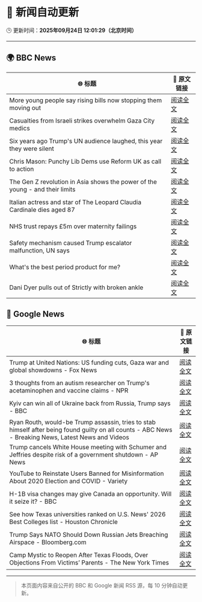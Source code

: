 # 🧠 新闻自动更新

🕒 更新时间：**2025年09月24日 12:01:29（北京时间）**

---

## 🌍 BBC News

| 🌐 标题 | 🔗 原文链接 |
|--------|-------------|
| More young people say rising bills now stopping them moving out | [阅读全文](https://www.bbc.com/news/articles/cq65m95gqdjo?at_medium=RSS&at_campaign=rss) |
| Casualties from Israeli strikes overwhelm Gaza City medics | [阅读全文](https://www.bbc.com/news/articles/cgknzk46kz6o?at_medium=RSS&at_campaign=rss) |
| Six years ago Trump's UN audience laughed, this year they were silent | [阅读全文](https://www.bbc.com/news/articles/c179p4wvz29o?at_medium=RSS&at_campaign=rss) |
| Chris Mason: Punchy Lib Dems use Reform UK as call to action | [阅读全文](https://www.bbc.com/news/articles/cvg97gq8230o?at_medium=RSS&at_campaign=rss) |
| The Gen Z revolution in Asia shows the power of the young - and their limits | [阅读全文](https://www.bbc.com/news/articles/cn4ljv39em7o?at_medium=RSS&at_campaign=rss) |
| Italian actress and star of The Leopard Claudia Cardinale dies aged 87 | [阅读全文](https://www.bbc.com/news/articles/c237elg3rr3o?at_medium=RSS&at_campaign=rss) |
| NHS trust repays £5m over maternity failings | [阅读全文](https://www.bbc.com/news/articles/czrp1282grvo?at_medium=RSS&at_campaign=rss) |
| Safety mechanism caused Trump escalator malfunction, UN says | [阅读全文](https://www.bbc.com/news/articles/cn76kyxp6epo?at_medium=RSS&at_campaign=rss) |
| What's the best period product for me? | [阅读全文](https://www.bbc.com/news/articles/cgl1z3jxy56o?at_medium=RSS&at_campaign=rss) |
| Dani Dyer pulls out of Strictly with broken ankle | [阅读全文](https://www.bbc.com/news/articles/c98d6z1j9neo?at_medium=RSS&at_campaign=rss) |

## 📰 Google News

| 🌐 标题 | 🔗 原文链接 |
|--------|-------------|
| Trump at United Nations: US funding cuts, Gaza war and global showdowns - Fox News | [阅读全文](https://news.google.com/rss/articles/CBMijwFBVV95cUxPQjJMcWtPZFNHV0R6NTZtTHh0T0tKNzZITlJVZk5BWHd5VjNMY25GTGdhdlkyOXJiRm92dm01REszYlJDMXVhUmRVY2lUOWg2aFlyZ042Zl9MeEtDWWxzdEI1Qzk2T1JYOUJ5aTJ2VG1HWlNHcGtKOWVjU2hJNW85ekVDelpGZFZqblExcTRJMNIBlAFBVV95cUxOaFlxbWNGdWlXMXlEU1I1Umh4ZUV3WU94QVR1SjRvRmJMUW5vdmNJR2trRkt5dkZOODNqY2VSQjZENjNPcFlJN0ltTlFvQjRQcHNmT1hBZ1dfU2pMTnhaZ19QSl9JUlRfQUhubUdYNjdPWWY4Y3dtaTNJY0JVbGJ2bE41bkRtdDRfcDNSTExoYnpaQmd1?oc=5) |
| 3 thoughts from an autism researcher on Trump's acetaminophen and vaccine claims - NPR | [阅读全文](https://news.google.com/rss/articles/CBMikgFBVV95cUxOQnRfWTl0Y05neXRTU2NBRGFGNl9wQzRvZ3J1WGZjdjRzTWd6V01jRGFoNUNlRGZiVVpFejFJSkdNN1l0QXRMNkw3cG5tQU9KTHc0ZjZIS0xrbWg4ZWd1ZnpIX3hnR0puVWtGTUFpQ0FscDRjVHpiQXZZTHdtUGdsaThXNS05d2JpaW5OdTk3LVNUZw?oc=5) |
| Kyiv can win all of Ukraine back from Russia, Trump says - BBC | [阅读全文](https://news.google.com/rss/articles/CBMiWkFVX3lxTFBwVzZWa1Atc1pjZENQSm9WS0E0ZzhiTk5zd1ZPcEU0a3dnOFRMbHhJRksxdzQ3enBOYkY5VWs5VzMxY3ItbUZEUzJBdzJvS2tzazYtUV9UVWZsUdIBX0FVX3lxTE5aSmhUQ2Zac2dBTWlEak1TUnJNT1o4cFkybjZwYVYtcnV2TUVqSTdYTjdiN3NuVzBwNndFWWRwRTRzb0hGS1RFdzlMVEU2S01lSFpCejBvUXJQc21qbmRB?oc=5) |
| Ryan Routh, would-be Trump assassin, tries to stab himself after being found guilty on all counts - ABC News - Breaking News, Latest News and Videos | [阅读全文](https://news.google.com/rss/articles/CBMinAFBVV95cUxOX01BLU5ad3U1RG92Z1RfYXlvS0NHY1g2aG1pZUNac0dwaHdlbEt6T1c4QVNnV1lpZTd1YmJhVUxoN215ZlQ1NUxKUm5FM3Z5dVZTeC16cDNCYnFEdlRTRC1GTkZCNHhDbjFOWVBqS19wUVN3SUozb21NWkdCWllxLXk5T3dmTnFXTF9kQy05TzRJeHlGM0t3N3FqUFHSAaIBQVVfeXFMTVg5NGVHeVdoM3NCTkRxenlPc2p5SURmZklicFNUZy02UGpyM2VxdElQMVEyTmJNV0ZkYlBWX0hKVTFMeXpqYW44djlxRnBEOWx6ZnhkWGFkc092SEhGY2hYTUV2VUIzN0VBSFZWbDBDZG1hZ2hTSDVMbGpKdGpNOUhPckNJWDdsZnVFWlBaTGRXOVRUSG85TTNyZTF6bFJLSXl3?oc=5) |
| Trump cancels White House meeting with Schumer and Jeffries despite risk of a government shutdown - AP News | [阅读全文](https://news.google.com/rss/articles/CBMirwFBVV95cUxOSVFrQVU4aU1RY3FWT3pDYlJfTU9XWnJrTmxvQVE1bzJFczZCWjgwYmxqbTVmbnhldW9USnNhSnFVemxSM2VDYzBXcWxMRmlFRW1uVF9xWUVhalpxR19PczJoZjdraThucFFIbklMaUpBZENQMFhZZmItbUNlVVBlNjlmOGR5MG9PUG5GeWUxUndzWFNkdVl1WXN5LTBUb29YS3RZd1RtZmd1eXBTaVZN?oc=5) |
| YouTube to Reinstate Users Banned for Misinformation About 2020 Election and COVID - Variety | [阅读全文](https://news.google.com/rss/articles/CBMiswFBVV95cUxQTWlCUWJoNl80MU1kMGRuSUZ0YUxBZ240SVRFUnBIb0c5TW9BRzJLUE1rSkdJNzR2cEIxVVNIbEhucV9SSmFvNE4ySzdtSG5HQjRmVGtLcXVLV3NGOW5ISXFxNmtNQWRnaUZ6Y2dHOFpiOXJaQXZNZkNtSG94SFRVMEFoeW1oaU4tT1hBbFRZeG51TDRwT3BNaHNUUlF3eTB3eVVFQ2JVYk5JbHFfYl9UVkNJUQ?oc=5) |
| H-1B visa changes may give Canada an opportunity. Will it seize it? - BBC | [阅读全文](https://news.google.com/rss/articles/CBMiWkFVX3lxTE8xUU9TaFpKRFhodWtNME5XdjRYWjZSMHhuOUdNSkQ0YjY3b2xQcTlDNmtuajJ6RVdpSHZyVUE4RDJNS2hwZWdwYlQtTm9mTWcycFpiNk51bnl6UdIBX0FVX3lxTFBZWWVVUDVEQzNnc1RJaTcxU0ZHNjVueF94bWVad1hub1RoWlNIRGZjWnZ4bUhEOXdodGNDb2Zwd2NJZnU1TkwzbzNPdDdRbjg4WjNKX1llbGNqR25mSDVz?oc=5) |
| See how Texas universities ranked on U.S. News' 2026 Best Colleges list - Houston Chronicle | [阅读全文](https://news.google.com/rss/articles/CBMiuAFBVV95cUxQZV8wZ0dIT2lXY1ZydmZralVuNy00UE90MVVkUzlNejdkT2FudERWVzZtcFIzYk9BR0RTX1lGZXVHbEwwYUJSc3I1S2h5MldPX2txRmFZbEhrWURlVWRsT3NETVNXUTJWbGhJVEVlZ194ZE1BUVIyM250OGdWZ3Y4MHYwb0twc2RPbW8yR2t2OXhqWDhyYzkwN1V1bElOWHE4NUthWEFybmRtdGtRaERFYVhWWVQwdmdP?oc=5) |
| Trump Says NATO Should Down Russian Jets Breaching Airspace - Bloomberg.com | [阅读全文](https://news.google.com/rss/articles/CBMitAFBVV95cUxPTUlaR2pqMkw2WGkxZEJGSmptSGl3RDRNVjYyM05uLXdKbk1BRlhhR0JsUnFFeWRudUV5TzZJcm51MElZOHdwQ2haeE4zQ3NyaU5mWGZ2ZzdaTmNDSDNZTkVocFpjWW9RZzV2bWRXdFhCV1VtRUNTQzRsbnhNVEJWQ0pPVXpWNmkycHdKNTFaNGhqQTJrU2J5RU05OXFWcWh1dWxQbjUzRDBlSldmUFQ2d2JRSmc?oc=5) |
| Camp Mystic to Reopen After Texas Floods, Over Objections From Victims’ Parents - The New York Times | [阅读全文](https://news.google.com/rss/articles/CBMibEFVX3lxTE9kYWl3QzRtWmtBbl9PQXUtS3Q4Vm1lRXRtNlRReXZIU3NwLVVJZTZsZUhscFFlSGtmd0NfYjFnUTF0VFhrRmxtRUVVZWNrVFNrMnEyQXI3MkM1cEwtV0pXR2ZaVy1KSm9JbTBNdA?oc=5) |

---
> 本页面内容来自公开的 BBC 和 Google 新闻 RSS 源，每 10 分钟自动更新。